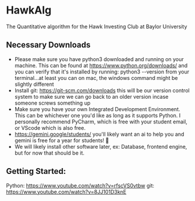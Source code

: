 # HawkAlg
The Quantitative algorithm for the Hawk Investing Club at Baylor University

## Necessary Downloads
- Please make sure you have python3 downloaded and running on your machine. This can be found at https://www.python.org/downloads/ and you can verify that it's installed by running: python3 --version from your terminal...at least you can on mac, the windows command might be slightly different
- Install git: https://git-scm.com/downloads this will be our version control system to make sure we can go back to an older version incase someone screws something up
- Make sure you have your own Integrated Development Environment. This can be whichever one you'd like as long as it supports Python. I personally recommend PyCharm, which is free with your student email, or VScode which is also free.
- https://gemini.google/students/ you'll likely want an ai to help you and gemini is free for a year for students! 🎉
- We will likely install other software later, ex: Database, frontend engine, but for now that should be it.

## Getting Started:
Python: https://www.youtube.com/watch?v=rfscVS0vtbw
git: https://www.youtube.com/watch?v=8JJ101D3knE

 
